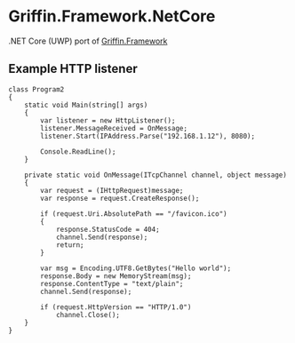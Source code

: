 # Griffin.Framework.NetCore
.NET Core (UWP) port of [Griffin.Framework](https://github.com/jgauffin/Griffin.Framework)

## Example HTTP listener

	class Program2
	{
	    static void Main(string[] args)
	    {
	        var listener = new HttpListener();
	        listener.MessageReceived = OnMessage;
	        listener.Start(IPAddress.Parse("192.168.1.12"), 8080);
	 
	        Console.ReadLine();
	    }

	    private static void OnMessage(ITcpChannel channel, object message)
	    {
	        var request = (IHttpRequest)message;
	        var response = request.CreateResponse();
	 
	        if (request.Uri.AbsolutePath == "/favicon.ico")
	        {
	            response.StatusCode = 404;
	            channel.Send(response);
	            return;
	        }
	 
	        var msg = Encoding.UTF8.GetBytes("Hello world");
	        response.Body = new MemoryStream(msg);
	        response.ContentType = "text/plain";
	        channel.Send(response);
	 
	        if (request.HttpVersion == "HTTP/1.0")
	            channel.Close();
	    }
	}
